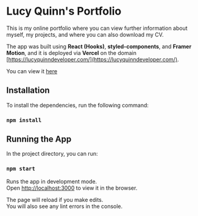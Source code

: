 # Lucy Quinn's Portfolio

This is my online portfolio where you can view further information about myself, my projects, and where you can also download my CV.

The app was built using **React (Hooks)**, **styled-components**, and **Framer Motion**, and it is deployed via **Vercel** on the domain [https://lucyquinndeveloper.com/](https://lucyquinndeveloper.com/).

You can view it [here](https://lucyquinndeveloper.com/)

## Installation

To install the dependencies, run the following command:

### `npm install`

## Running the App

In the project directory, you can run:

### `npm start`

Runs the app in development mode.\
Open [http://localhost:3000](http://localhost:3000) to view it in the browser.

The page will reload if you make edits.\
You will also see any lint errors in the console.

